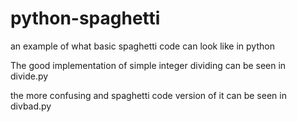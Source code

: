 # python-spaghetti
an example of what basic spaghetti code can look like in python

The good implementation of simple integer dividing can be seen in divide.py

the more confusing and spaghetti code version of it can be seen in divbad.py
